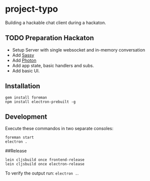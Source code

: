 # project-typo

Building a hackable chat client during a hackaton.

## TODO Preparation Hackaton

* Setup Server with single websocket and in-memory conversation
* Add [Sassy](https://github.com/vladh/lein-sassy)
* Add [Photon](http://photonkit.com/)
* Add app state, basic handlers and subs.
* Add basic UI.


## Installation

```
gem install foreman
npm install electron-prebuilt -g
```

## Development

Execute these commandos in two separate consoles:

```
foreman start
electron .
````

##Release

```
lein cljsbuild once frontend-release
lein cljsbuild once electron-release
```

To verify the output run: `electron .`.
